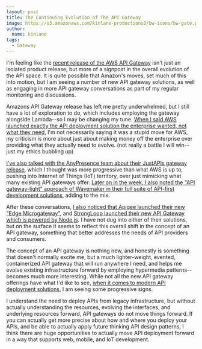 ```yaml
---
layout: post
title: The Continuing Evolution of The API Gateway
image: https://s3.amazonaws.com/kinlane-productions2/bw-icons/bw-gate.png
author:
  name: kinlane
tags:
  - Gateway
---
```

I'm feeling like the [recent release of the AWS API Gateway](http://apievangelist.com/2015/07/09/the-new-aws-api-gateway-anyone-who-does-not-do-this-will-be-fired-thank-you-have-a-nice-day--jeff-bezos/) isn't just an isolated product release, but more of a signpost in the overall evolution of the API space. It is quite possible that Amazon's moves, set much of this into motion, but I am seeing a number of new API gateway solutions, as well as engaging in more API gateway conversations as part of my regular monitoring and discussions.

Amazons API Gateway release has left me pretty underwhelmed, but I still have a lot of exploration to do, which includes employing the gateway alongside Lambda--so I may be changing my tune. [When I said AWS launched exactly the API deployment solution the enterprise wanted, not what they need](http://apievangelist.com/2015/07/10/aws-is-selling-the-api-solution-the-enterprise-will-buy-not-necessarily-the-api-solution-they-need/), I'm not necessarily saying it was a stupid move for AWS, my criticism is more about just about making money off the enterprise over providing what they actually need to evolve. (not really a battle I will win--just my ethics bubbling up)

[I've also talked with the AnyPresence team about their JustAPIs gateway release](http://apievangelist.com/2015/07/23/pushing-my-api-gateway-thoughts-forward-api-gateway-anywhere-with-justapis/), which I thought was more progressive than what AWS is up to, pushing into Internet of Things (IoT) territory, over just mimicking what many existing API gateways offer. [Later on in the week, I also noted the "API gateway-light" approach of Wavemaker in their full suite of API-first development solutions](http://apievangelist.com/2015/07/23/pushing-my-api-gateway-thoughts-forward-api-and-single-page-app-development-with-wavemaker/), adding to the mix.

After these conversations, [I also noticed that Apigee launched their new "Edge Microgateway"](https://apigee.com/about/press-release/apigee-delivers-new-hybrid-cloud-capability-boost-api-management-performance), and [StrongLoop launched their new API Gateway which is powered by Node.js](https://strongloop.com/strongblog/api-gateway-node-js/). I have not dug into either of their solutions, but on the surface it seems to reflect this overall shift in the concept of an API gateway, something that better addresses the needs of API providers and consumers.

The concept of an API gateway is nothing new, and honestly is something that doesn't normally excite me, but a much lighter-weight, evented, containerized API gateway that will run anywhere I need, and helps me evolve existing infrastructure forward by employing hypermedia patterns--becomes much more interesting. While not all the new API gateway offerings have what I'd like to see, [when it comes to modern API deployment solutions](http://deployment.apievangelist.com), I am seeing some progressive signs.

I understand the need to deploy APIs from legacy infrastructure, but without actually understanding the resources, evolving the interfaces, and underlying resources forward, API gateways do not move things forward. If you can actually get more precise about how and where you deploy your APIs, and be able to actually apply future thinking API design patterns, I think there are huge opportunities to actually move API deployment forward in a way that supports web, mobile, and IoT development.